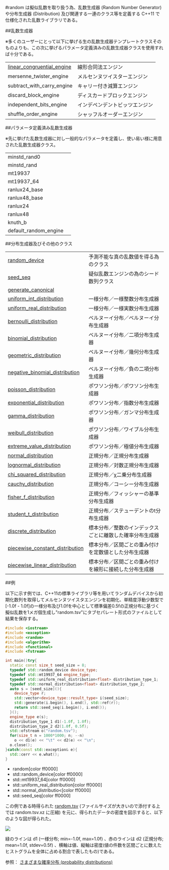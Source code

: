 #random
<random> は擬似乱数を取り扱う為、乱数生成器 (Random Number Generator) や分布生成器 (Distribution) 及び関連する一連のクラス等を定義する C++11 で仕様化された乱数ライブラリである。

##乱数生成器

※多くのユーザーにとって以下に挙げる生の乱数生成器テンプレートクラスそのものよりも、この次に挙げるパラメータ定義済みの乱数生成器クラスを使用すれば十分である。

| | |
|-------------------------------------------------------------------------------------------------------------------------------|-----------------------------------------------|
| [linear_congruential_engine ](./random/linear_congruential_engine.md) | 線形合同法エンジン |
| mersenne_twister_engine | メルセンヌツイスターエンジン |
| subtract_with_carry_engine | キャリー付き減算エンジン |
| discard_block_engine | ディスカードブロックエンジン |
| independent_bits_engine | インデペンデントビッツエンジン |
| shuffle_order_engine | シャッフルオーダーエンジン |

##パラメータ定義済み乱数生成器

※先に挙げた乱数生成器に対し一般的なパラメータを定義し、使い易い様に用意された乱数生成器クラス。

| | |
|-----------------------|--|
| minstd_rand0  | |
| minstd_rand | |
| mt19937 |  |
| mt19937_64 |  |
| ranlux24_base |  |
| ranlux48_base |  |
| ranlux24 |  |
| ranlux48 |  |
| knuth_b |  |
| default_random_engine |  |

##分布生成器及びその他のクラス

| | |
|---------------------------------------------------------------------------------------------------------------------------------------|--------------------------------------------------------------------------------------|
| [random_device](./random/random_device.md) | 予測不能な真の乱数値を得る為のクラス |
| [seed_seq](./random/seed_seq.md) | 疑似乱数エンジンの為のシード数列クラス |
| [generate_canonical](./random/generate_canonical.md) |  |
| [uniform_int_distribution](./random/uniform_int_distribution.md) | 一様分布／一様整数分布生成器 |
| [uniform_real_distribution](./random/uniform_real_distribution.md) | 一様分布／一様実数分布生成器 |
| [bernoulli_distribution](./random/bernoulli_distribution.md) | ベルヌーイ分布／ベルヌーイ分布生成器 |
| [binomial_distribution](./random/binomial_distribution.md) | ベルヌーイ分布／二項分布生成器 |
| [geometric_distribution](./random/geometric_distribution.md) | ベルヌーイ分布／幾何分布生成器 |
| [negative_binomial_distribution](./random/negative_binomial_distribution.md) | ベルヌーイ分布／負の二項分布生成器 |
| [poisson_distribution](./random/poisson_distribution.md) | ポワソン分布／ポワソン分布生成器 |
| [exponential_distribution](./random/exponential_distribution.md) | ポワソン分布／指数分布生成器 |
| [gamma_distribution](./random/gamma_distribution.md) | ポワソン分布／ガンマ分布生成器 |
| [weibull_distribution](./random/weibull_distribution.md) | ポワソン分布／ワイブル分布生成器 |
| [extreme_value_distribution](./random/extreme_value_distribution.md) | ポワソン分布／極値分布生成器 |
| [normal_distribution](./random/normal_distribution.md) | 正規分布／正規分布生成器 |
| [lognormal_distribution](./random/lognormal_distribution.md) | 正規分布／対数正規分布生成器 |
| [chi_squared_distribution](./random/chi_squared_distribution.md) | 正規分布／χ二乗分布生成器 |
| [cauchy_distribution](./random/cauchy_distribution.md) | 正規分布／コーシー分布生成器 |
| [fisher_f_distribution](./random/fisher_f_distribution.md) | 正規分布／フィッシャーの基準分布生成器 |
| [student_t_distribution](./random/student_t_distribution.md) | 正規分布／ステューデントのt分布生成器 |
| [discrete_distribution](./random/discrete_distribution.md) | 標本分布／整数のインデックスごとに離散した確率分布生成器 |
| [piecewise_constant_distribution](./random/piecewise_constant_distribution.md) | 標本分布／区間ごとの重み付けを定数値とした分布生成器 |
| [piecewise_linear_distribution](./random/piecewise_linear_distribution.md) | 標本分布／区間ごとの重み付けを線形に接続した分布生成器 |

##例

以下に示す例では、C++11の標準ライブラリ<random>等を用いてランダムデバイスから初期化数列を取得してメルセンヌツイスタエンジンを初期化、単精度浮動少数型で[-1.0f - 1.0f]の一様分布及び1.0fを中心として標準偏差0.5fの正規分布に基づく擬似乱数を1メガ個生成し"random.tsv"にタブセパレート形式のファイルとして結果を保存する。
```cpp
#include <iostream>
#include <exception>
#include <random>
#include <algorithm>
#include <functional>
#include <fstream>

int main()try{
  static const size_t seed_size = 8;
  typedef std::random_device device_type;
  typedef std::mt19937_64 engine_type;
  typedef std::uniform_real_distribution<float> distribution_type_1;
  typedef std::normal_distribution<float> distribution_type_2;
  auto s = [seed_size](){
    device_type r;
    std::vector<device_type::result_type> i(seed_size);
    std::generate(i.begin(), i.end(), std::ref(r));
    return std::seed_seq(i.begin(), i.end());
  }();
  engine_type e(s);
  distribution_type_1 d1(-1.0f, 1.0f);
  distribution_type_2 d2(1.0f, 0.5f);
  std::ofstream o("random.tsv");
  for(size_t n = 1000*1000; n; --n)
    o << d1(e) << "\t" << d2(e) << "\n";
  o.close();
}catch(const std::exception& e){
  std::cerr << e.what();
}
```
* random[color ff0000]
* std::random_device[color ff0000]
* std::mt19937_64[color ff0000]
* std::uniform_real_distribution[color ff0000]
* std::normal_distributio<[color ff0000]
* std::seed_seq[color ff0000]

この例である時得られた [random.tsv](https://github.com/cpprefjp/image/raw/master/reference/random/random.tsv.xz) (ファイルサイズが大きいので添付する上では random.tsv.xz に圧縮) を元に、得られたデータの密度を図示すると、以下のような図が得られた。

![](https://github.com/cpprefjp/image/raw/master/reference/random/random.png)

緑のラインは d1 (一様分布; min=-1.0f, max=1.0f) 、赤のラインは d2 (正規分布; mean=1.0f, stdev=0.5f) 、横軸は値、縦軸は密度(値の件数を区間ごとに数えたヒストグラムを全体に占める割合で表したもの)である。

参照：
[さまざまな確率分布 (probability distributions)](http://www.biwako.shiga-u.ac.jp/sensei/mnaka/ut/statdist.html)
